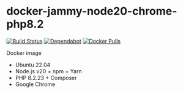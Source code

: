 # docker-jammy-node20-chrome-php8.2

[![Build Status](https://github.com/vintagesucks/docker-jammy-node20-chrome-php8.2/workflows/Build/badge.svg)](https://github.com/vintagesucks/docker-jammy-node20-chrome-php8.2/actions) [![Dependabot](https://badgen.net/badge/Dependabot/enabled/green?icon=dependabot)](https://dependabot.com/) [![Docker Pulls](https://img.shields.io/docker/pulls/vintagesucks/docker-jammy-node20-chrome-php8.2.svg)](https://hub.docker.com/r/vintagesucks/docker-jammy-node20-chrome-php8.2/)

Docker image
* Ubuntu 22.04
* Node.js v20 + npm + Yarn
* PHP 8.2.23 + Composer
* Google Chrome
